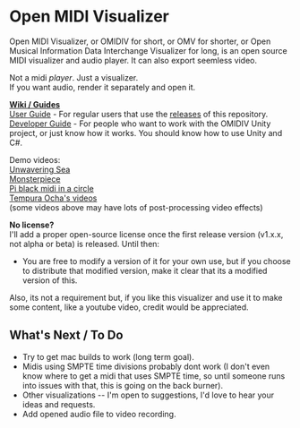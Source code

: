 # Open MIDI Visualizer

Open MIDI Visualizer, or OMIDIV for short, or OMV for shorter, or Open Musical Information Data Interchange Visualizer for long, is an open source MIDI visualizer and audio player. It can also export seemless video.

Not a midi *player*. Just a visualizer.  
If you want audio, render it separately and open it.  

[**Wiki / Guides**](https://github.com/TheGoldenProof/OMIDIV/wiki)  
[User Guide](https://github.com/TheGoldenProof/OMIDIV/wiki/User-Guide) - For regular users that use the [releases](https://github.com/TheGoldenProof/OMIDIV/releases) of this repository.  
[Developer Guide](https://github.com/TheGoldenProof/OMIDIV/wiki/Developer-Guide) - For people who want to work with the OMIDIV Unity project, or just know how it works. You should know how to use Unity and C#.

Demo videos:  
[Unwavering Sea](https://youtube.com/playlist?list=PLXOldc20MYD6b-hVZ-qRbORx8SYlpIOom&si=il2OAE9FXeKJlGKp)  
[Monsterpiece](https://youtu.be/hWmX9x6rStI?si=_1VDDwxDIkh-i75G)  
[Pi black midi in a circle](https://youtu.be/ceSKUpM6yqE?si=AX7AzQ-2Eaq8AFn2)  
[Tempura Ocha's videos](https://youtu.be/oIgni18ZyaE?si=SIXOOQlJNNdrIZ1e)  
(some videos above may have lots of post-processing video effects)

**No license?**  
I'll add a proper open-source license once the first release version (v1.x.x, not alpha or beta) is released. Until then:  

- You are free to modify a version of it for your own use, but if you choose to distribute that modified version, make it clear that its a modified version of this.

Also, its not a requirement but, if you like this visualizer and use it to make some content, like a youtube video, credit would be appreciated.

## What's Next / To Do

- Try to get mac builds to work (long term goal).
- Midis using SMPTE time divisions probably dont work (I don't even know where to get a midi that uses SMPTE time, so until someone runs into issues with that, this is going on the back burner).
- Other visualizations -- I'm open to suggestions, I'd love to hear your ideas and requests.
- Add opened audio file to video recording.
